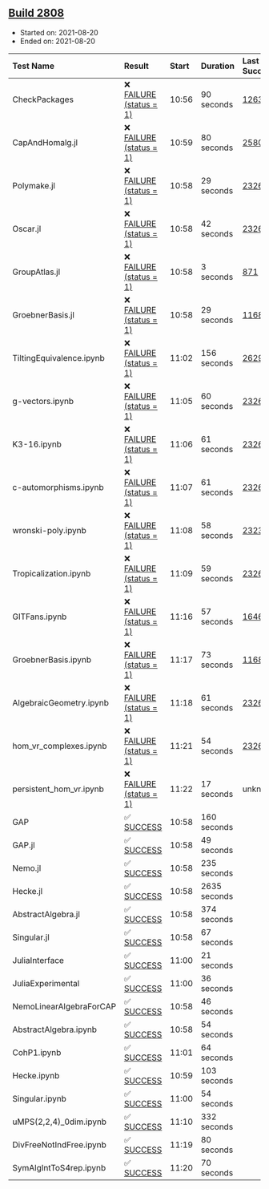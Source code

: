 ## [Build 2808](https://oscarci.mathematik.uni-kl.de/job/oscar-stable/2808/)

* Started on: 2021-08-20
* Ended on: 2021-08-20

| Test Name    | Result | Start | Duration | Last Success | First Failure |
|:-------------|:-------|:------|:---------|:-------------|:--------------|
| CheckPackages | ❌ [FAILURE (status = 1)](https://oscarci.mathematik.uni-kl.de/job/oscar-stable/2808/artifact/logs/build-2808/CheckPackages.log) | 10:56 | 90 seconds | [1263](https://oscarci.mathematik.uni-kl.de/job/oscar-stable/1263/) | [1264](https://oscarci.mathematik.uni-kl.de/job/oscar-stable/1264/) |
| CapAndHomalg.jl | ❌ [FAILURE (status = 1)](https://oscarci.mathematik.uni-kl.de/job/oscar-stable/2808/artifact/logs/build-2808/CapAndHomalg.jl.log) | 10:59 | 80 seconds | [2580](https://oscarci.mathematik.uni-kl.de/job/oscar-stable/2580/) | [2581](https://oscarci.mathematik.uni-kl.de/job/oscar-stable/2581/) |
| Polymake.jl | ❌ [FAILURE (status = 1)](https://oscarci.mathematik.uni-kl.de/job/oscar-stable/2808/artifact/logs/build-2808/Polymake.jl.log) | 10:58 | 29 seconds | [2326](https://oscarci.mathematik.uni-kl.de/job/oscar-stable/2326/) | [2327](https://oscarci.mathematik.uni-kl.de/job/oscar-stable/2327/) |
| Oscar.jl | ❌ [FAILURE (status = 1)](https://oscarci.mathematik.uni-kl.de/job/oscar-stable/2808/artifact/logs/build-2808/Oscar.jl.log) | 10:58 | 42 seconds | [2326](https://oscarci.mathematik.uni-kl.de/job/oscar-stable/2326/) | [2327](https://oscarci.mathematik.uni-kl.de/job/oscar-stable/2327/) |
| GroupAtlas.jl | ❌ [FAILURE (status = 1)](https://oscarci.mathematik.uni-kl.de/job/oscar-stable/2808/artifact/logs/build-2808/GroupAtlas.jl.log) | 10:58 | 3 seconds | [871](https://oscarci.mathematik.uni-kl.de/job/oscar-stable/871/) | [872](https://oscarci.mathematik.uni-kl.de/job/oscar-stable/872/) |
| GroebnerBasis.jl | ❌ [FAILURE (status = 1)](https://oscarci.mathematik.uni-kl.de/job/oscar-stable/2808/artifact/logs/build-2808/GroebnerBasis.jl.log) | 10:58 | 29 seconds | [1168](https://oscarci.mathematik.uni-kl.de/job/oscar-stable/1168/) | [1169](https://oscarci.mathematik.uni-kl.de/job/oscar-stable/1169/) |
| TiltingEquivalence.ipynb | ❌ [FAILURE (status = 1)](https://oscarci.mathematik.uni-kl.de/job/oscar-stable/2808/artifact/logs/build-2808/TiltingEquivalence.ipynb.log) | 11:02 | 156 seconds | [2629](https://oscarci.mathematik.uni-kl.de/job/oscar-stable/2629/) | [2630](https://oscarci.mathematik.uni-kl.de/job/oscar-stable/2630/) |
| g-vectors.ipynb | ❌ [FAILURE (status = 1)](https://oscarci.mathematik.uni-kl.de/job/oscar-stable/2808/artifact/logs/build-2808/g-vectors.ipynb.log) | 11:05 | 60 seconds | [2326](https://oscarci.mathematik.uni-kl.de/job/oscar-stable/2326/) | [2327](https://oscarci.mathematik.uni-kl.de/job/oscar-stable/2327/) |
| K3-16.ipynb | ❌ [FAILURE (status = 1)](https://oscarci.mathematik.uni-kl.de/job/oscar-stable/2808/artifact/logs/build-2808/K3-16.ipynb.log) | 11:06 | 61 seconds | [2326](https://oscarci.mathematik.uni-kl.de/job/oscar-stable/2326/) | [2327](https://oscarci.mathematik.uni-kl.de/job/oscar-stable/2327/) |
| c-automorphisms.ipynb | ❌ [FAILURE (status = 1)](https://oscarci.mathematik.uni-kl.de/job/oscar-stable/2808/artifact/logs/build-2808/c-automorphisms.ipynb.log) | 11:07 | 61 seconds | [2326](https://oscarci.mathematik.uni-kl.de/job/oscar-stable/2326/) | [2327](https://oscarci.mathematik.uni-kl.de/job/oscar-stable/2327/) |
| wronski-poly.ipynb | ❌ [FAILURE (status = 1)](https://oscarci.mathematik.uni-kl.de/job/oscar-stable/2808/artifact/logs/build-2808/wronski-poly.ipynb.log) | 11:08 | 58 seconds | [2323](https://oscarci.mathematik.uni-kl.de/job/oscar-stable/2323/) | [2324](https://oscarci.mathematik.uni-kl.de/job/oscar-stable/2324/) |
| Tropicalization.ipynb | ❌ [FAILURE (status = 1)](https://oscarci.mathematik.uni-kl.de/job/oscar-stable/2808/artifact/logs/build-2808/Tropicalization.ipynb.log) | 11:09 | 59 seconds | [2326](https://oscarci.mathematik.uni-kl.de/job/oscar-stable/2326/) | [2327](https://oscarci.mathematik.uni-kl.de/job/oscar-stable/2327/) |
| GITFans.ipynb | ❌ [FAILURE (status = 1)](https://oscarci.mathematik.uni-kl.de/job/oscar-stable/2808/artifact/logs/build-2808/GITFans.ipynb.log) | 11:16 | 57 seconds | [1646](https://oscarci.mathematik.uni-kl.de/job/oscar-stable/1646/) | [1647](https://oscarci.mathematik.uni-kl.de/job/oscar-stable/1647/) |
| GroebnerBasis.ipynb | ❌ [FAILURE (status = 1)](https://oscarci.mathematik.uni-kl.de/job/oscar-stable/2808/artifact/logs/build-2808/GroebnerBasis.ipynb.log) | 11:17 | 73 seconds | [1168](https://oscarci.mathematik.uni-kl.de/job/oscar-stable/1168/) | [1169](https://oscarci.mathematik.uni-kl.de/job/oscar-stable/1169/) |
| AlgebraicGeometry.ipynb | ❌ [FAILURE (status = 1)](https://oscarci.mathematik.uni-kl.de/job/oscar-stable/2808/artifact/logs/build-2808/AlgebraicGeometry.ipynb.log) | 11:18 | 61 seconds | [2326](https://oscarci.mathematik.uni-kl.de/job/oscar-stable/2326/) | [2327](https://oscarci.mathematik.uni-kl.de/job/oscar-stable/2327/) |
| hom_vr_complexes.ipynb | ❌ [FAILURE (status = 1)](https://oscarci.mathematik.uni-kl.de/job/oscar-stable/2808/artifact/logs/build-2808/hom_vr_complexes.ipynb.log) | 11:21 | 54 seconds | [2326](https://oscarci.mathematik.uni-kl.de/job/oscar-stable/2326/) | [2327](https://oscarci.mathematik.uni-kl.de/job/oscar-stable/2327/) |
| persistent_hom_vr.ipynb | ❌ [FAILURE (status = 1)](https://oscarci.mathematik.uni-kl.de/job/oscar-stable/2808/artifact/logs/build-2808/persistent_hom_vr.ipynb.log) | 11:22 | 17 seconds | unknown | unknown |
| GAP | ✅ [SUCCESS](https://oscarci.mathematik.uni-kl.de/job/oscar-stable/2808/artifact/logs/build-2808/GAP.log) | 10:58 | 160 seconds |  |  |
| GAP.jl | ✅ [SUCCESS](https://oscarci.mathematik.uni-kl.de/job/oscar-stable/2808/artifact/logs/build-2808/GAP.jl.log) | 10:58 | 49 seconds |  |  |
| Nemo.jl | ✅ [SUCCESS](https://oscarci.mathematik.uni-kl.de/job/oscar-stable/2808/artifact/logs/build-2808/Nemo.jl.log) | 10:58 | 235 seconds |  |  |
| Hecke.jl | ✅ [SUCCESS](https://oscarci.mathematik.uni-kl.de/job/oscar-stable/2808/artifact/logs/build-2808/Hecke.jl.log) | 10:58 | 2635 seconds |  |  |
| AbstractAlgebra.jl | ✅ [SUCCESS](https://oscarci.mathematik.uni-kl.de/job/oscar-stable/2808/artifact/logs/build-2808/AbstractAlgebra.jl.log) | 10:58 | 374 seconds |  |  |
| Singular.jl | ✅ [SUCCESS](https://oscarci.mathematik.uni-kl.de/job/oscar-stable/2808/artifact/logs/build-2808/Singular.jl.log) | 10:58 | 67 seconds |  |  |
| JuliaInterface | ✅ [SUCCESS](https://oscarci.mathematik.uni-kl.de/job/oscar-stable/2808/artifact/logs/build-2808/JuliaInterface.log) | 11:00 | 21 seconds |  |  |
| JuliaExperimental | ✅ [SUCCESS](https://oscarci.mathematik.uni-kl.de/job/oscar-stable/2808/artifact/logs/build-2808/JuliaExperimental.log) | 11:00 | 36 seconds |  |  |
| NemoLinearAlgebraForCAP | ✅ [SUCCESS](https://oscarci.mathematik.uni-kl.de/job/oscar-stable/2808/artifact/logs/build-2808/NemoLinearAlgebraForCAP.log) | 10:58 | 46 seconds |  |  |
| AbstractAlgebra.ipynb | ✅ [SUCCESS](https://oscarci.mathematik.uni-kl.de/job/oscar-stable/2808/artifact/logs/build-2808/AbstractAlgebra.ipynb.log) | 10:58 | 54 seconds |  |  |
| CohP1.ipynb | ✅ [SUCCESS](https://oscarci.mathematik.uni-kl.de/job/oscar-stable/2808/artifact/logs/build-2808/CohP1.ipynb.log) | 11:01 | 64 seconds |  |  |
| Hecke.ipynb | ✅ [SUCCESS](https://oscarci.mathematik.uni-kl.de/job/oscar-stable/2808/artifact/logs/build-2808/Hecke.ipynb.log) | 10:59 | 103 seconds |  |  |
| Singular.ipynb | ✅ [SUCCESS](https://oscarci.mathematik.uni-kl.de/job/oscar-stable/2808/artifact/logs/build-2808/Singular.ipynb.log) | 11:00 | 54 seconds |  |  |
| uMPS(2,2,4)_0dim.ipynb | ✅ [SUCCESS](https://oscarci.mathematik.uni-kl.de/job/oscar-stable/2808/artifact/logs/build-2808/uMPS-2-2-4-_0dim.ipynb.log) | 11:10 | 332 seconds |  |  |
| DivFreeNotIndFree.ipynb | ✅ [SUCCESS](https://oscarci.mathematik.uni-kl.de/job/oscar-stable/2808/artifact/logs/build-2808/DivFreeNotIndFree.ipynb.log) | 11:19 | 80 seconds |  |  |
| SymAlgIntToS4rep.ipynb | ✅ [SUCCESS](https://oscarci.mathematik.uni-kl.de/job/oscar-stable/2808/artifact/logs/build-2808/SymAlgIntToS4rep.ipynb.log) | 11:20 | 70 seconds |  |  |
